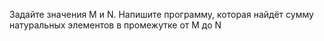 Задайте значения M и N. Напишите программу, которая найдёт сумму натуральных элементов в промежутке от M до N